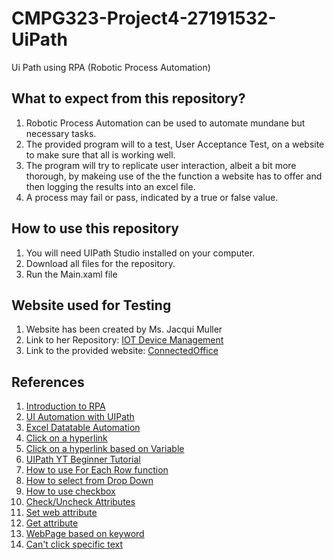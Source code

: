 # CMPG323-Project4-27191532-UiPath
Ui Path using RPA (Robotic Process Automation)

## What to expect from this repository?

1. Robotic Process Automation can be used to automate mundane but necessary tasks.
2. The provided program will to a test, User Acceptance Test, on a  website to make sure that all is working well.
3. The program will try to replicate user interaction, albeit a bit more thorough, by makeing use of the the function a website has to offer and then logging the results into an excel file.
4. A process may fail or pass, indicated by a true or false value.

## How to use this repository

1. You will need UIPath Studio installed on your computer.
2. Download all files for the repository.
3. Run the Main.xaml file

## Website used for Testing

1. Website has been created by Ms. Jacqui Muller
2. Link to her Repository: <a href="https://github.com/JacquiM/CMPG-323-IOT-Device-Management" target="_blank">IOT Device Management</a> 
3. Link to the provided website: <a href="https://connectedoffice-devicemanagement.azurewebsites.net/" target="_blank">ConnectedOffice</a> 

## References

1. <a href="https://academy.uipath.com/courses/introduction-to-rpa-and-automation" target="_blank">Introduction to RPA</a> 
2. <a href="https://docs.uipath.com/studio/docs/ui-automation" target="_blank">UI Automation with UIPath</a> 
3. <a href="https://www.uipath.com/learning/video-tutorials/excel-datatables-automation" target="_blank">Excel Datatable Automation</a> 
4. <a href="https://forum.uipath.com/t/how-to-click-on-hyperlink/157937" target="_blank">Click on a hyperlink</a> 
5. <a href="https://forum.uipath.com/t/how-to-click-on-a-hyperlink-based-on-variable-information/144885" target="_blank">Click on a hyperlink based on Variable</a> 
6. <a href="https://www.youtube.com/watch?v=ILBHZ2KCRlQ" target="_blank">UIPath YT Beginner Tutorial</a> 
7. <a href="https://forum.uipath.com/t/for-each-row-object-reference-not-set-to-an-instance-of-an-object-uipath/176637" target="_blank">How to use For Each Row function</a> 
8. <a href="https://forum.uipath.com/t/how-to-select-an-element-from-dropdown/77887" target="_blank">How to select from Drop Down</a> 
9. <a href="https://www.youtube.com/watch?v=fQrPoU95GQ4" target="_blank">How to use checkbox</a> 
10. <a href="https://docs.uipath.com/activities/docs/n-check" target="_blank">Check/Uncheck Attributes</a> 
11. <a href="https://docs.uipath.com/activities/docs/set-web-attribute" target="_blank">Set web attribute</a> 
12. <a href="https://www.youtube.com/watch?v=NATqvXWydaU&t=69s" target="_blank">Get attribute</a> 
13. <a href="https://forum.uipath.com/t/click-link-in-webpage-based-on-keyword/338105" target="_blank">WebPage based on keyword</a> 
14. <a href="https://forum.uipath.com/t/unable-to-click-on-the-specific-text/244070/9" target="_blank">Can't click specific text</a>




